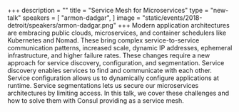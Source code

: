 +++
description = ""
title = "Service Mesh for Microservices"
type = "new-talk"
speakers = [
        "armon-dadgar",
]
image = "static/events/2018-detroit/speakers/armon-dadgar.png"
+++
Modern application architectures are embracing public clouds, microservices, and container schedulers like Kubernetes and Nomad. These bring complex service-to-service communication patterns, increased scale, dynamic IP addresses, ephemeral infrastructure, and higher failure rates. These changes require a new approach for service discovery, configuration, and segmentation. Service discovery enables services to find and communicate with each other. Service configuration allows us to dynamically configure applications at runtime. Service segmentations lets us secure our microservices architectures by limiting access. In this talk, we cover these challenges and how to solve them with Consul providing as a service mesh.